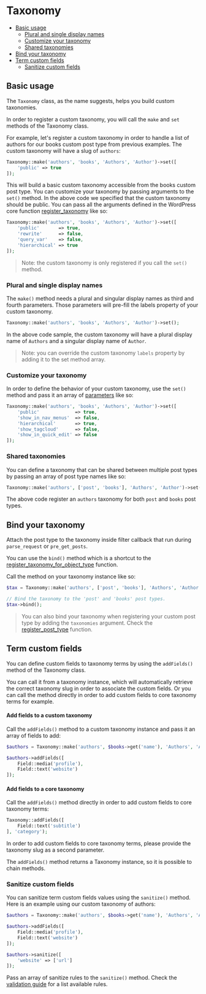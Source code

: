 Taxonomy
========

- [Basic usage](#basic-usage)
	- [Plural and single display names](#plural-and-single-display-names)
	- [Customize your taxonomy](#customize-your-taxonomy)
	- [Shared taxonomies](#shared-taxonomies)
- [Bind your taxonomy](#bind-your-taxonomy)
- [Term custom fields](#term-custom-fields)
    - [Sanitize custom fields](#sanitize-custom-fields)

Basic usage
-----------

The `Taxonomy` class, as the name suggests, helps you build custom taxonomies.

In order to register a custom taxonomy, you will call the `make` and `set` methods of the Taxonomy class.

For example, let's register a custom taxonomy in order to handle a list of authors for our books custom post type from previous examples. The custom taxonomy will have a slug of `authors`:

```php
Taxonomy::make('authors', 'books', 'Authors', 'Author')->set([
    'public' => true
]);
```

This will build a basic custom taxonomy accessible from the books custom post type. You can customize your taxonomy by passing arguments to the `set()` method. In the above code we specified that the custom taxonomy should be public. You can pass all the arguments defined in the WordPress core function [register_taxonomy](https://developer.wordpress.org/reference/functions/register_taxonomy/) like so:

```php
Taxonomy::make('authors', 'books', 'Authors', 'Author')->set([
    'public'       => true,
    'rewrite'      => false,
    'query_var'    => false,
    'hierarchical' => true
]);
```

> Note: the custom taxonomy is only registered if you call the `set()` method.

### Plural and single display names

The `make()` method needs a plural and singular display names as third and fourth parameters. Those parameters will pre-fill the labels property of your custom taxonomy.

```php
Taxonomy::make('authors', 'books', 'Authors', 'Author')->set();
```

In the above code sample, the custom taxonomy will have a plural display name of `Authors` and a singular display name of `Author`.

> Note: you can override the custom taxonomy `labels` property by adding it to the set method array.

### Customize your taxonomy

In order to define the behavior of your custom taxonomy, use the `set()` method and pass it an array of [parameters](https://developer.wordpress.org/reference/functions/register_taxonomy/#parameters) like so:

```php
Taxonomy::make('authors', 'books', 'Authors', 'Author')->set([
    'public'             => true,
    'show_in_nav_menus'  => false,
    'hierarchical'       => true,
    'show_tagcloud'      => false,
    'show_in_quick_edit' => false
]);
```

### Shared taxonomies

You can define a taxonomy that can be shared between multiple post types by passing an array of post type names like so:

```php
Taxonomy::make('authors', ['post', 'books'], 'Authors', 'Author')->set();
```

The above code register an `authors` taxonomy for both `post` and `books` post types.

Bind your taxonomy
------------------

Attach the post type to the taxonomy inside filter callback that run during `parse_request` or `pre_get_posts`.

You can use the `bind()` method which is a shortcut to the [register\_taxonomy\_for\_object\_type](https://developer.wordpress.org/reference/functions/register_taxonomy_for_object_type/) function.

Call the method on your taxonomy instance like so:

```php
$tax = Taxonomy::make('authors', ['post', 'books'], 'Authors', 'Author')->set();

// Bind the taxonomy to the 'post' and 'books' post types.
$tax->bind();
```

> You can also bind your taxonomy when registering your custom post type by adding the `taxonomies` argument. Check the [register\_post\_type](https://developer.wordpress.org/reference/functions/register_post_type/) function.

Term custom fields
------------------

You can define custom fields to taxonomy terms by using the `addFields()` method of the Taxonomy class.

You can call it from a taxonomy instance, which will automatically retrieve the correct taxonomy slug in order to associate the custom fields. Or you can call the method directly in order to add custom fields to core taxonomy terms for example.

#### Add fields to a custom taxonomy

Call the `addFields()` method to a custom taxonomy instance and pass it an array of fields to add:

```php
$authors = Taxonomy::make('authors', $books->get('name'), 'Authors', 'Author')->set();

$authors->addFields([
    Field::media('profile'),
    Field::text('website')
]);
```

#### Add fields to a core taxonomy

Call the `addFields()` method directly in order to add custom fields to core taxonomy terms:

```php
Taxonomy::addFields([
    Field::text('subtitle')
], 'category');
```

In order to add custom fields to core taxonomy terms, please provide the taxonomy slug as a second parameter.

The `addFields()` method returns a Taxonomy instance, so it is possible to chain methods.

### Sanitize custom fields

You can sanitize term custom fields values using the `sanitize()` method. Here is an example using our custom taxonomy of authors:

```php
$authors = Taxonomy::make('authors', $books->get('name'), 'Authors', 'Author')->set();

$authors->addFields([
    Field::media('profile'),
    Field::text('website')
]);

$authors->sanitize([
    'website' => ['url']
]);
```

Pass an array of sanitize rules to the `sanitize()` method. Check the [validation guide]({{url}}/validation) for a list available rules.

